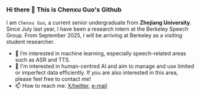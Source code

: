 ### Hi there 👋 This is Chenxu Guo's Github

I am `Chenxu Guo`,  a current senior undergraduate from **Zhejiang University**. Since July last year, I have been a research intern at the Berkeley Speech Group. From September 2025, I will be arriving at Berkeley as a visiting student researcher.

- 👀 I’m interested in machine learning, especially speech-related areas such as ASR and TTS.
- 🧠 I'm interested in human-centred AI and aim to manage and use limited or imperfect data efficiently. If you are also interested in this area, please feel free to contact me!
- 📫 How to reach me: [X/twitter](https://x.com/ChenxuGuo1225), [e-mail](louis.kwok.work@gmail.com)

<!---
ChenxuKwok/ChenxuKwok is a ✨ special ✨ repository because its `README.md` (this file) appears on your GitHub profile.
You can click the Preview link to take a look at your changes.
- 😄 Pronouns: ...
- ⚡ Fun fact: ...
- 💞️ I’m looking to collaborate on ...
--->
